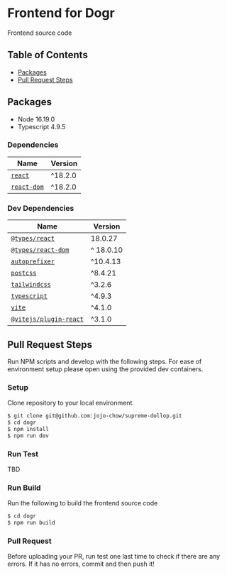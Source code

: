 # Frontend for Dogr
Frontend source code

## Table of Contents
- [Packages](#-packages)
- [Pull Request Steps](#-pull-request-steps)

## Packages

- Node 16.19.0
- Typescript 4.9.5

### Dependencies
| Name | Version |
| --- | --- |
| [`react`](https://github.com/facebook/react) | ^18.2.0 |
| [`react-dom`](https://github.com/facebook/react) | ^18.2.0 |

### Dev Dependencies
| Name | Version |
| --- | --- |
| [`@types/react`](https://www.npmjs.com/package/@types/react) | 18.0.27 |
| [`@types/react-dom`](https://www.npmjs.com/package/@types/react-dom) | ^ 18.0.10 |
| [`autoprefixer`](https://www.npmjs.com/package/autoprefixer) | ^10.4.13 |
| [`postcss`](https://www.npmjs.com/package/postcss) | ^8.4.21 |
| [`tailwindcss`](https://www.npmjs.com/package/tailwindcss) | ^3.2.6 |
| [`typescript`](https://www.npmjs.com/package/typescript) | ^4.9.3 |
| [`vite`](https://www.npmjs.com/package/vite) | ^4.1.0 |
| [`@vitejs/plugin-react`](https://www.npmjs.com/package/@vitejs/plugin-react) | ^3.1.0 |

## Pull Request Steps
Run NPM scripts and develop with the following steps. For ease of environment setup please open using the provided dev containers.

### Setup
Clone repository to your local environment. 
```sh
$ git clone git@github.com:jojo-chow/supreme-dollop.git
$ cd dogr
$ npm install
$ npm run dev
```

### Run Test
TBD

### Run Build
Run the following to build the frontend source code
```sh
$ cd dogr
$ npm run build
```

### Pull Request
Before uploading your PR, run test one last time to check if there are any errors. If it has no errors, commit and then push it!